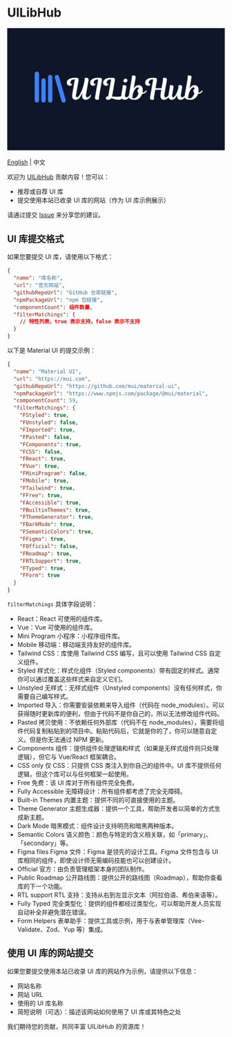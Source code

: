 # UILibHub

![UILibHub](./banner.jpg)

[English](./README.md) | 中文

欢迎为 [UILibHub](https://uilibhub.com) 贡献内容！您可以：
- 推荐或自荐 UI 库
- 提交使用本站已收录 UI 库的网站（作为 UI 库示例展示）

请通过提交 [Issue](https://github.com/aidevtoolkit/uilibhub/issues) 来分享您的建议。

## UI 库提交格式
如果您要提交 UI 库，请使用以下格式：

```json
{
  "name": "库名称",
  "url": "官方网站",
  "githubRepoUrl": "GitHub 仓库链接",
  "npmPackageUrl": "npm 包链接",
  "componentCount": 组件数量,
  "filterMatchings": {
    // 特性列表，true 表示支持，false 表示不支持
  }
}
```

以下是 Material UI 的提交示例：

```json
{
  "name": "Material UI",
  "url": "https://mui.com",
  "githubRepoUrl": "https://github.com/mui/material-ui",
  "npmPackageUrl": "https://www.npmjs.com/package/@mui/material",
  "componentCount": 59,
  "filterMatchings": {
    "FStyled": true,
    "FUnstyled": false,
    "FImported": true,
    "FPasted": false,
    "FComponents": true,
    "FCSS": false,
    "FReact": true,
    "FVue": true,
    "FMiniProgram": false,
    "FMobile": true,
    "FTailwind": true,
    "FFree": true,
    "FAccessible": true,
    "FBuiltinThemes": true,
    "FThemeGenerator": true,
    "FDarkMode": true,
    "FSemanticColors": true,
    "FFigma": true,
    "FOfficial": false,
    "FRoadmap": true,
    "FRTLSupport": true,
    "FTyped": true,
    "FForm": true
  }
}
```

`filterMatchings` 具体字段说明：
- React：React 可使用的组件库。
- Vue：Vue 可使用的组件库。
- Mini Program 小程序：小程序组件库。
- Mobile 移动端：移动端支持友好的组件库。
- Tailwind CSS：库使用 Tailwind CSS 编写，且可以使用 Tailwind CSS 自定义组件。
- Styled 样式化：样式化组件（Styled components）带有固定的样式。通常你可以通过覆盖这些样式来自定义它们。
- Unstyled 无样式：无样式组件（Unstyled components）没有任何样式，你需要自己编写样式。
- Imported 导入：你需要安装依赖来导入组件（代码在 node_modules）。可以获得随时更新库的便利，但由于代码不是你自己的，所以无法修改组件代码。
- Pasted 拷贝使用：不依赖任何外部库（代码不在 node_modules），需要将组件代码复制粘贴到的项目中。粘贴代码后，它就是你的了，你可以随意自定义。但是你无法通过 NPM 更新。
- Components 组件：提供组件处理逻辑和样式（如果是无样式组件则只处理逻辑），但它与 Vue/React 框架耦合。
- CSS only 仅 CSS：只提供 CSS 类注入到你自己的组件中。UI 库不提供任何逻辑，但这个库可以与任何框架一起使用。
- Free 免费：该 UI 库对于所有组件完全免费。
- Fully Accessible 无障碍设计：所有组件都考虑了完全无障碍。
- Built-in Themes 内置主题：提供不同的可直接使用的主题。
- Theme Generator 主题生成器：提供一个工具，帮助开发者以简单的方式生成新主题。
- Dark Mode 暗黑模式：组件设计支持明亮和暗黑两种版本。
- Semantic Colors 语义颜色：颜色与特定的含义相关联，如「primary」、「secondary」等。
- Figma files Figma 文件：Figma 是领先的设计工具。Figma 文件包含与 UI 库相同的组件，即使设计师无需编码技能也可以创建设计。
- Official 官方：由负责管理框架本身的团队制作。
- Public Roadmap 公开路线图：提供公开的路线图（Roadmap），帮助你查看库的下一个功能。
- RTL support RTL 支持：支持从右到左显示文本（阿拉伯语、希伯来语等）。
- Fully Typed 完全类型化：提供的组件都经过类型化，可以帮助开发人员实现自动补全并避免潜在错误。
- Form Helpers 表单助手：提供工具或示例，用于与表单管理库（Vee-Validate、Zod、Yup 等）集成。

## 使用 UI 库的网站提交
如果您要提交使用本站已收录 UI 库的网站作为示例，请提供以下信息：
- 网站名称
- 网站 URL
- 使用的 UI 库名称
- 简短说明（可选）：描述该网站如何使用了 UI 库或其特色之处

我们期待您的贡献，共同丰富 UILibHub 的资源库！
